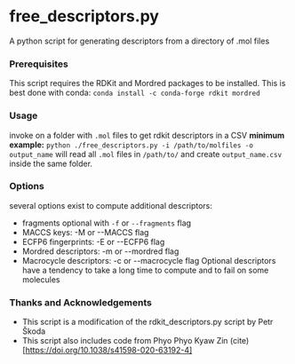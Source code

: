 # free_descriptors.py
A python script for generating descriptors from a directory of .mol files

### Prerequisites 
This script requires the RDKit and Mordred packages to be installed. This is best done with conda:
`conda install -c conda-forge rdkit mordred`

### Usage 
invoke on a folder with `.mol` files to get rdkit descriptors in a CSV
__minimum example:__ `python ./free_descriptors.py -i /path/to/molfiles -o output_name`
will read all `.mol` files in `/path/to/` and create `output_name.csv` inside the same folder.

### Options
several options exist to compute additional descriptors:
- fragments optional with `-f` or `--fragments` flag
- MACCS keys: -M or --MACCS flag
- ECFP6 fingerprints: -E or --ECFP6 flag
- Mordred descriptors: -m or --mordred flag
- Macrocycle descriptors: -c or --macrocycle flag
Optional descriptors have a tendency to take a long time to compute and to fail on some molecules

### Thanks and Acknowledgements 
- This script is a modification of the rdkit_descriptors.py script by Petr Škoda 
- This script also includes code from Phyo Phyo Kyaw Zin (cite)[https://doi.org/10.1038/s41598-020-63192-4]
